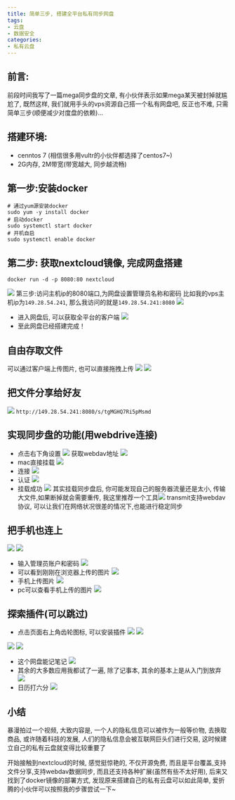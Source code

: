 ```yaml
---
title: 简单三步, 搭建全平台私有同步网盘
tags: 
- 云盘
- 数据安全
categories:
- 私有云盘
---
```


## 前言: 

前段时间我写了一篇mega同步盘的文章, 有小伙伴表示如果mega某天被封掉就尴尬了,  既然这样, 我们就用手头的vps资源自己搭一个私有网盘吧, 反正也不难, 只需简单三步(顺便减少对度盘的依赖)...

## 搭建环境:
- cenntos 7 (相信很多用vultr的小伙伴都选择了centos7~)
- 2G内存, 2M带宽(带宽越大, 同步越流畅)

## 第一步:安装docker
```shell
# 通过yum源安装docker
sudo yum -y install docker
# 启动docker
sudo systemctl start docker
# 开机自启
sudo systemctl enable docker
```
## 第二步: 获取nextcloud镜像, 完成网盘搭建
```
docker run -d -p 8080:80 nextcloud
```
![](https://cdn.fangyuanxiaozhan.com/assets/1611569729347FJ0abN7e.png)
第三步:访问主机ip的8080端口,为网盘设置管理员名称和密码
比如我的vps主机ip为`149.28.54.241`, 那么我访问的就是`149.28.54.241:8080`
![](https://cdn.fangyuanxiaozhan.com/assets/1611569729461ZKdJzeCh.png)
- 进入网盘后, 可以获取全平台的客户端
![](https://cdn.fangyuanxiaozhan.com/assets/161156972943718HJ2nMR.png)
-  至此网盘已经搭建完成！

## 自由存取文件
可以通过客户端上传图片, 也可以直接拖拽上传
![](https://cdn.fangyuanxiaozhan.com/assets/1611569729399ztajWDTZ.png)
![](https://cdn.fangyuanxiaozhan.com/assets/1611569729925cMQXG6J4.png)
## 把文件分享给好友
![](https://cdn.fangyuanxiaozhan.com/assets/1611569729453PN4FamGM.png)
`http://149.28.54.241:8080/s/tgMGHQ7Ri5pMsmd`
## 实现同步盘的功能(用webdrive连接)
- 点击右下角设置
![](https://cdn.fangyuanxiaozhan.com/assets/1611569729998TsP7rYMf.png)
获取webdav地址
![](https://cdn.fangyuanxiaozhan.com/assets/1611569730067MMWPeSQR.png)
- mac直接挂载
![](https://cdn.fangyuanxiaozhan.com/assets/1611569729988mb3FmApj.png)
- 连接
 ![](https://cdn.fangyuanxiaozhan.com/assets/1611569730177A5iW05Y4.png)
- 认证
![](https://cdn.fangyuanxiaozhan.com/assets/1611569729932SS64HZij.png)
- 挂载成功
![](https://cdn.fangyuanxiaozhan.com/assets/16115697299845xmb8Twa.png)
其实挂载同步盘后, 你可能发现自己的服务器流量还是太小, 传输大文件,如果断掉就会需要重传, 我这里推荐一个工具![](https://cdn.fangyuanxiaozhan.com/assets/16115697299931GAC4haA.png)
transmit支持webdav协议, 可以让我们在网络状况很差的情况下,也能进行稳定同步


## 把手机也连上
![](https://cdn.fangyuanxiaozhan.com/assets/1611569730117QGQrzhSX.png)
![](https://cdn.fangyuanxiaozhan.com/assets/1611569731937DH6F10B2.png)
- 输入管理员账户和密码
![](https://cdn.fangyuanxiaozhan.com/assets/161156973021707X0rxRj.png)
- 可以看到刚刚在浏览器上传的图片
![](https://cdn.fangyuanxiaozhan.com/assets/1611569730225cREXtMs8.png)
- 手机上传图片
![](https://cdn.fangyuanxiaozhan.com/assets/1611569730395pbRTEPFH.png)
- pc可以查看手机上传的图片
![](https://cdn.fangyuanxiaozhan.com/assets/1611569730368tF3mYs7Q.png)






## 探索插件(可以跳过)
- 点击页面右上角齿轮图标, 可以安装插件
![](https://cdn.fangyuanxiaozhan.com/assets/1611569730350wCRiYzfM.png)
![](https://cdn.fangyuanxiaozhan.com/assets/1611569730889E6HYKrzj.png)

![](https://cdn.fangyuanxiaozhan.com/assets/1611569730504j5HyeHaj.png)
![](https://cdn.fangyuanxiaozhan.com/assets/1611569730586M8KXjckG.png)
- 这个网盘能记笔记
![](https://cdn.fangyuanxiaozhan.com/assets/1611569730591bQn7YF24.png)
- 其余的大多数应用我都试了一遍, 除了记事本, 其余的基本上是从入门到放弃
![](https://cdn.fangyuanxiaozhan.com/assets/1611569730590HabsTNm8.png)
- 日历打六分
![](https://cdn.fangyuanxiaozhan.com/assets/1611569730637cmye8n32.png)

## 小结
暴漫拍过一个视频, 大致内容是, 一个人的隐私信息可以被作为一般等价物, 去换取商品, 或许随着科技的发展, 人们的隐私信息会被互联网巨头们进行交易, 这时候建立自己的私有云盘就变得比较重要了

开始接触到nextcloud的时候, 感觉挺惊艳的, 不仅开源免费, 而且是平台覆盖,支持文件分享,支持webdav数据同步, 而且还支持各种扩展(虽然有些不太好用), 后来又找到了docker镜像的部署方式, 发现原来搭建自己的私有云盘可以如此简单, 爱折腾的小伙伴可以按照我的步骤尝试一下~
